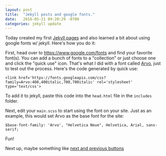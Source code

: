 ```yaml
---
layout: post
title:  "Jekyll posts and google fonts."
date:   2016-05-21 09:20:29 -0700
categories: jekyll update
---
```

Today created my first [Jekyll pages](https://jekyllrb.com/docs/pages/) and also learned a bit about using google fonts w/ jekyll. Here's how you do it:

First, head over to <https://www.google.com/fonts> and find your favorite font(s). You can add a bunch of fonts to a "collection" or just choose one and click the "quick use" icon. That's what I did with a font called [Arvo](https://www.google.com/fonts/specimen/Arvo), just to test out the process. Here's the code generated by quick use:

```
<link href='https://fonts.googleapis.com/css?family=Arvo:400,400italic,700,700italic' rel='stylesheet' type='text/css'>
```

To add it to jekyll, paste this code into the ```head.html``` file in the ```includes``` folder.


Next, edit your ```main.scss``` to start using the font on your site. Just as an example, this would set Arvo as the base font for the site:

```
$base-font-family: 'Arvo', "Helvetica Neue", Helvetica, Arial, sans-serif;
```

Fun!

Next up, maybe something like [next and previous buttons](http://jdp.org.uk/jekyll/2015/06/01/next-and-previous-posts-in-jekyll.html)